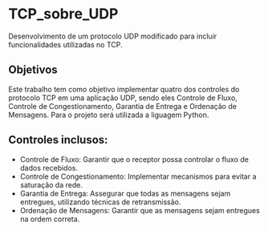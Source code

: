 # TCP_sobre_UDP
Desenvolvimento de um protocolo UDP modificado para incluir funcionalidades utilizadas no TCP.

## Objetivos
Este trabalho tem como objetivo implementar quatro dos controles do protocolo TCP em uma aplicação UDP, sendo eles Controle de Fluxo, Controle de Congestionamento, Garantia de Entrega e Ordenação de Mensagens. Para o projeto será utilizada a liguagem Python.

## Controles inclusos:
- Controle de Fluxo: Garantir que o receptor possa controlar o fluxo de dados recebidos.
- Controle de Congestionamento: Implementar mecanismos para evitar a saturação da rede.
- Garantia de Entrega: Assegurar que todas as mensagens sejam entregues, utilizando técnicas de retransmissão.
- Ordenação de Mensagens: Garantir que as mensagens sejam entregues na ordem correta.
